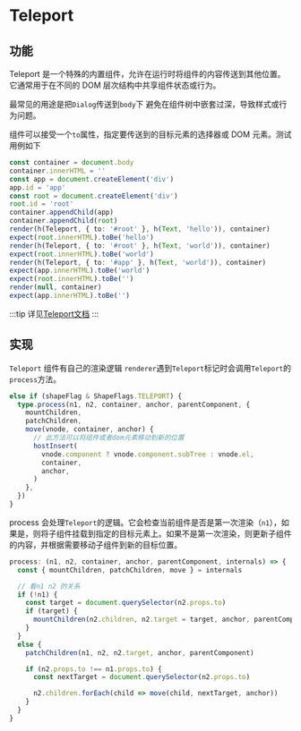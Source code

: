 # Teleport

## 功能

Teleport 是一个特殊的内置组件，允许在运行时将组件的内容传送到其他位置。它通常用于在不同的 DOM 层次结构中共享组件状态或行为。

最常见的用途是把`Dialog`传送到`body`下 避免在组件树中嵌套过深，导致样式或行为问题。

组件可以接受一个`to`属性，指定要传送到的目标元素的选择器或 DOM 元素。测试用例如下

```typescript
const container = document.body
container.innerHTML = ''
const app = document.createElement('div')
app.id = 'app'
const root = document.createElement('div')
root.id = 'root'
container.appendChild(app)
container.appendChild(root)
render(h(Teleport, { to: '#root' }, h(Text, 'hello')), container)
expect(root.innerHTML).toBe('hello')
render(h(Teleport, { to: '#root' }, h(Text, 'world')), container)
expect(root.innerHTML).toBe('world')
render(h(Teleport, { to: '#app' }, h(Text, 'world')), container)
expect(app.innerHTML).toBe('world')
expect(root.innerHTML).toBe('')
render(null, container)
expect(app.innerHTML).toBe('')
```

:::tip
详见[Teleport文档](https://cn.vuejs.org/guide/built-ins/teleport)
:::

## 实现

`Teleport` 组件有自己的渲染逻辑 `renderer`遇到`Teleport`标记时会调用`Teleport`的`process`方法。

```typescript
else if (shapeFlag & ShapeFlags.TELEPORT) {
  type.process(n1, n2, container, anchor, parentComponent, {
    mountChildren,
    patchChildren,
    move(vnode, container, anchor) {
      // 此方法可以将组件或者dom元素移动到新的位置
      hostInsert(
        vnode.component ? vnode.component.subTree : vnode.el,
        container,
        anchor,
      )
    },
  })
}
```

process 会处理`Teleport`的逻辑。它会检查当前组件是否是第一次渲染（`n1`），如果是，则将子组件挂载到指定的目标元素上。如果不是第一次渲染，则更新子组件的内容，并根据需要移动子组件到新的目标位置。

```typescript
process: (n1, n2, container, anchor, parentComponent, internals) => {
  const { mountChildren, patchChildren, move } = internals

  // 看n1 n2 的关系
  if (!n1) {
    const target = document.querySelector(n2.props.to)
    if (target) {
      mountChildren(n2.children, n2.target = target, anchor, parentComponent)
    }
  }
  else {
    patchChildren(n1, n2, n2.target, anchor, parentComponent)

    if (n2.props.to !== n1.props.to) {
      const nextTarget = document.querySelector(n2.props.to)

      n2.children.forEach(child => move(child, nextTarget, anchor))
    }
  }
}
```
